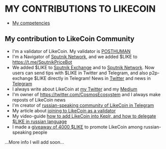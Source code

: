 # MY CONTRIBUTIONS TO LIKECOIN

- [My competencies](https://github.com/Antropocosmist/my_competencies)

## My contribution to LikeCoin Community

- I'm a validator of LikeCoin. My validator is [POSTHUMAN](https://likecoin.bigdipper.live/validators/cosmosvaloper13shmgwhlhw36sv6yfqz9llpcynu7pkqngsmeld)
- I'm a Navigator of [Sputnik Network](https://sputnik.exchange/), and we added $LIKE to https://t.me/SputnikPriceBot
- We added $LIKE to [Sputnik Exchange](https://sputnik.exchange/) and to [Sputnik Network](https://t.me/SputnikNetworkBot). Now users can send tips with $LIKE in Twitter and Telegram, and also p2p-exchange $LIKE directly in Telegram! News in [Twitter](https://twitter.com/SputnikNetwork/status/1417665774785794048) and news in [Telegram](https://t.me/SputnikDish/98)
- I always write about LikeCoin at [my Twitter](https://twitter.com/ponimajushij) and my [Medium](https://antropocosmist.medium.com/glad-to-join-likecoin-as-a-validator-2b1637700fcd)
- I'm owner of https://twitter.com/CosmosEcosystem and I always make reposts of LikeCoin news
- I'm creator of [russian-speaking community of LikeCoin in Telegram](https://t.me/LikeCoinRU)
- My article about [joining to LikeCoin as a validator](https://antropocosmist.medium.com/glad-to-join-likecoin-as-a-validator-2b1637700fcd)
- My video-guide [how to add LikeCoin into Keplr, and how to delegate $LIKE in russian language](https://youtu.be/bZ4wVG3FkwM)
- I made a [giveaway of 4000 $LIKE](https://t.me/CosmosEcosystemNews_ru/116) to promote LikeCoin among russian-speaking people

...More info I will add soon...
